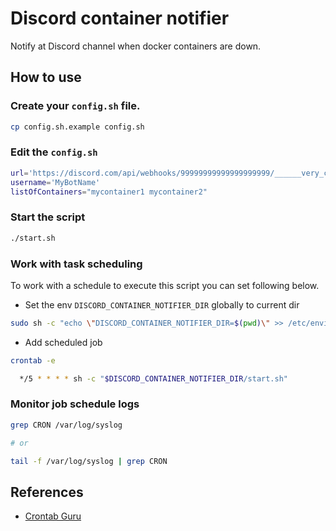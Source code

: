 
# Discord container notifier

Notify at Discord channel when docker containers are down.

## How to use

### Create your `config.sh` file.

  ```sh
  cp config.sh.example config.sh
  ```

### Edit the `config.sh`

  ```sh
  url='https://discord.com/api/webhooks/99999999999999999999/______very_crazy_hash______'
  username='MyBotName'
  listOfContainers="mycontainer1 mycontainer2"
  ```

### Start the script

  ```sh
  ./start.sh
  ```

### Work with task scheduling

To work with a schedule to execute this script you can set following below.

- Set the env `DISCORD_CONTAINER_NOTIFIER_DIR` globally to current dir

```sh
sudo sh -c "echo \"DISCORD_CONTAINER_NOTIFIER_DIR=$(pwd)\" >> /etc/environment"
```

- Add scheduled job

```sh
crontab -e

  */5 * * * * sh -c "$DISCORD_CONTAINER_NOTIFIER_DIR/start.sh"
```

### Monitor job schedule logs

```sh
grep CRON /var/log/syslog

# or

tail -f /var/log/syslog | grep CRON
```

## References

- [Crontab Guru](https://crontab.guru)
